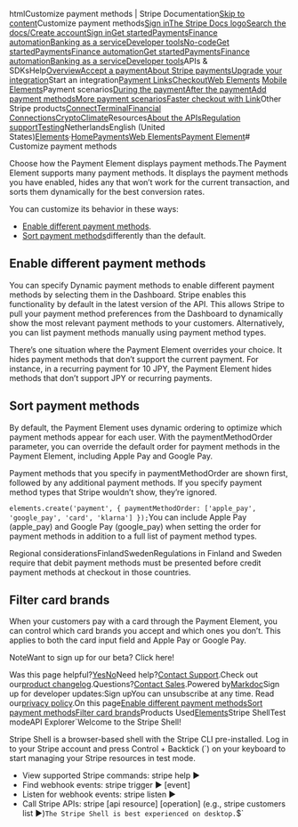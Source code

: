 htmlCustomize payment methods | Stripe Documentation[Skip to content](#main-content)Customize payment methods[Sign in](https://dashboard.stripe.com/login?redirect=https%3A%2F%2Fdocs.stripe.com%2Fpayments%2Fcustomize-payment-methods)[The Stripe Docs logo](/)[Search the docs/](#)[Create account](https://dashboard.stripe.com/register)[Sign in](https://dashboard.stripe.com/login?redirect=https%3A%2F%2Fdocs.stripe.com%2Fpayments%2Fcustomize-payment-methods)[Get started](/get-started)[Payments](/payments)[Finance automation](/finance-automation)[Banking as a service](/financial-services)[Developer tools](/development)[No-code](/no-code)[Get started](/get-started)[Payments](/payments)[Finance automation](/finance-automation)[](#)[Get started](/get-started)[Payments](/payments)[Finance automation](/finance-automation)[Banking as a service](/financial-services)[Developer tools](/development)[](#)APIs & SDKsHelp[Overview](/docs/payments)[Accept a payment](#)[About Stripe payments](#)[Upgrade your integration](/docs/payments/upgrades)Start an integration[Payment Links](#)[Checkout](#)[Web Elements](#)
[Mobile Elements](#)Payment scenarios[During the payment](#)[After the payment](#)[Add payment methods](#)[More payment scenarios](#)[Faster checkout with Link](#)Other Stripe products[Connect](#)[Terminal](#)[Financial Connections](#)[Crypto](#)[Climate](#)Resources[About the APIs](#)[Regulation support](#)[Testing](/docs/testing)NetherlandsEnglish (United States)[](#)[](#)[Elements](/payments/elements)·[Home](/docs)[Payments](/docs/payments)[Web Elements](/docs/payments/elements)[Payment Element](/docs/payments/payment-element)# Customize payment methods

Choose how the Payment Element displays payment methods.The Payment Element supports many payment methods. It displays the payment methods you have enabled, hides any that won’t work for the current transaction, and sorts them dynamically for the best conversion rates.

You can customize its behavior in these ways:

- [Enable different payment methods](#enable-different-payment-methods).
- [Sort payment methods](#sort-payment-methods)differently than the default.

## Enable different payment methods

You can specify Dynamic payment methods to enable different payment methods by selecting them in the Dashboard. Stripe enables this functionality by default in the latest version of the API. This allows Stripe to pull your payment method preferences from the Dashboard to dynamically show the most relevant payment methods to your customers. Alternatively, you can list payment methods manually using payment method types.

There’s one situation where the Payment Element overrides your choice. It hides payment methods that don’t support the current payment. For instance, in a recurring payment for 10 JPY, the Payment Element hides methods that don’t support JPY or recurring payments.

## Sort payment methods

By default, the Payment Element uses dynamic ordering to optimize which payment methods appear for each user. With the paymentMethodOrder parameter, you can override the default order for payment methods in the Payment Element, including Apple Pay and Google Pay.

Payment methods that you specify in paymentMethodOrder are shown first, followed by any additional payment methods. If you specify payment method types that Stripe wouldn’t show, they’re ignored.

`elements.create('payment', {
  paymentMethodOrder: ['apple_pay', 'google_pay', 'card', 'klarna']
});`You can include Apple Pay (apple_pay) and Google Pay (google_pay) when setting the order for payment methods in addition to a full list of payment method types.

Regional considerationsFinlandSwedenRegulations in Finland and Sweden require that debit payment methods must be presented before credit payment methods at checkout in those countries.

## Filter card brands

When your customers pay with a card through the Payment Element, you can control which card brands you accept and which ones you don’t. This applies to both the card input field and Apple Pay or Google Pay.

NoteWant to sign up for our beta? Click here!

Was this page helpful?[Yes](#)[No](#)Need help?[Contact Support](https://support.stripe.com/).Check out our[product changelog](https://stripe.com/blog/changelog).Questions?[Contact Sales](https://stripe.com/contact/sales).Powered by[Markdoc](https://markdoc.dev)Sign up for developer updates:Sign upYou can unsubscribe at any time. Read our[privacy policy](https://stripe.com/privacy).On this page[Enable different payment methods](#enable-different-payment-methods)[Sort payment methods](#sort-payment-methods)[Filter card brands](#filter-card-brands)Products Used[Elements](/payments/elements)Stripe ShellTest modeAPI Explorer[](https://stripe.com/docs/stripe-cli#install)`Welcome to the Stripe Shell!

Stripe Shell is a browser-based shell with the Stripe CLI pre-installed. Log in to your
Stripe account and press Control + Backtick (`) on your keyboard to start managing your Stripe
resources in test mode.

- View supported Stripe commands: stripe help ▶️
- Find webhook events: stripe trigger ▶️ [event]
- Listen for webhook events: stripe listen ▶
- Call Stripe APIs: stripe [api resource] [operation] (e.g., stripe customers list ▶️)`The Stripe Shell is best experienced on desktop.`$`